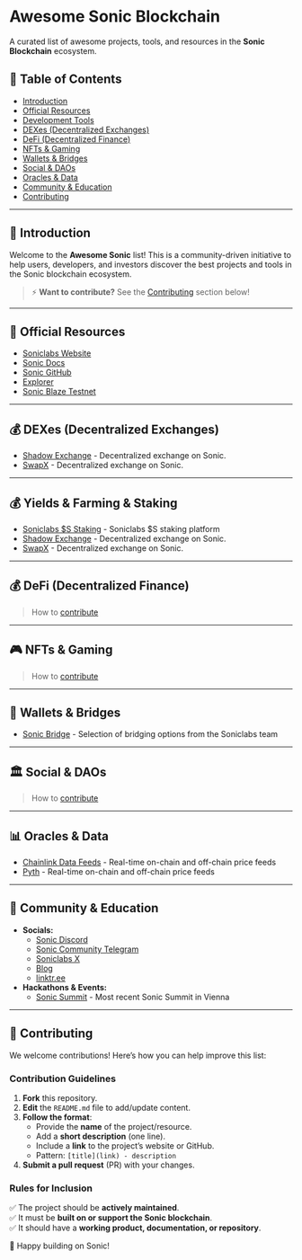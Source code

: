 # Awesome Sonic Blockchain

A curated list of awesome projects, tools, and resources in the **Sonic Blockchain** ecosystem.

## 📌 Table of Contents

- [Introduction](#-introduction)
- [Official Resources](#-official-resources)
- [Development Tools](#-development-tools)
- [DEXes (Decentralized Exchanges)](#-dexes-decentralized-exchanges)
- [DeFi (Decentralized Finance)](#-defi-decentralized-finance)
- [NFTs & Gaming](#-nfts--gaming)
- [Wallets & Bridges](#-wallets--bridges)
- [Social & DAOs](#-social--daos)
- [Oracles & Data](#-oracles--data)
- [Community & Education](#-community--education)
- [Contributing](#-contributing)

---

## 🎯 Introduction

Welcome to the **Awesome Sonic** list! This is a community-driven initiative to help users, developers, and investors discover the best projects and tools in the Sonic blockchain ecosystem.

> ⚡ **Want to contribute?** See the [Contributing](#-contributing) section below!

---

## 📜 Official Resources

- [Soniclabs Website](https://www.soniclabs.com/)
- [Sonic Docs](https://docs.soniclabs.com/)
- [Sonic GitHub](https://github.com/0xsoniclabs)
- [Explorer](https://sonicscan.org/) 
- [Sonic Blaze Testnet](https://testnet.soniclabs.com/)

---

## 💰 DEXes (Decentralized Exchanges)

- [Shadow Exchange](https://www.shadow.so/) - Decentralized exchange on Sonic.
- [SwapX](https://swapx.finance/) - Decentralized exchange on Sonic.

---

## 💰 Yields & Farming & Staking

- [Soniclabs $S Staking](https://my.soniclabs.com/stake) - Soniclabs $S staking platform
- [Shadow Exchange](https://www.shadow.so/) - Decentralized exchange on Sonic.
- [SwapX](https://swapx.finance/) - Decentralized exchange on Sonic.

---

## 💰 DeFi (Decentralized Finance)

> How to [contribute](#-contributing)

---

## 🎮 NFTs & Gaming

> How to [contribute](#-contributing)

---

## 🔑 Wallets & Bridges

- [Sonic Bridge](https://my.soniclabs.com/bridge) - Selection of bridging options from the Soniclabs team

---

## 🏛 Social & DAOs

> How to [contribute](#-contributing)

---

## 📊 Oracles & Data

- [Chainlink Data Feeds](https://data.chain.link/feeds) - Real-time on-chain and off-chain price feeds
- [Pyth](https://www.pyth.network/pyth-price-feeds) - Real-time on-chain and off-chain price feeds

---

## 📢 Community & Education

- **Socials:**
  - [Sonic Discord](https://discord.gg/3Ynr2QDSnB)
  - [Sonic Community Telegram](https://t.me/@Sonic_English)
  - [Soniclabs X](https://x.com/SonicLabs)
  - [Blog](https://blog.soniclabs.com/)
  - [linktr.ee](https://linktr.ee/soniclabs)
- **Hackathons & Events:**
  - [Sonic Summit](https://www.soniclabs.com/summit) - Most recent Sonic Summit in Vienna

---

## 🤝 Contributing

We welcome contributions! Here’s how you can help improve this list:

### Contribution Guidelines
1. **Fork** this repository.
2. **Edit** the `README.md` file to add/update content.
3. **Follow the format**:
   - Provide the **name** of the project/resource.
   - Add a **short description** (one line).
   - Include a **link** to the project’s website or GitHub.
   - Pattern: `[title](link) - description`
4. **Submit a pull request** (PR) with your changes.

### Rules for Inclusion
✅ The project should be **actively maintained**.  
✅ It must be **built on or support the Sonic blockchain**.  
✅ It should have a **working product, documentation, or repository**.  
  
  
🚀 Happy building on Sonic!
